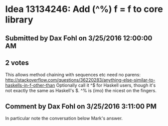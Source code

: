 # Idea 13134246: Add (^%) f = f to core library

## Submitted by Dax Fohl on 3/25/2016 12:00:00 AM

## 2 votes

This allows method chaining with sequences etc need no parens:
http://stackoverflow.com/questions/36220283/anything-else-similar-to-haskells-in-f-other-than
Optionally call it ^$ for Haskell users, though it's not exactly the same as Haskell's $. ^% is (imo) the nicest on the fingers.


## Comment by Dax Fohl on 3/25/2016 3:11:00 PM

In particular note the conversation below Mark's answer.
